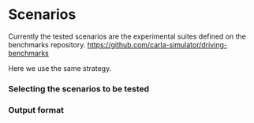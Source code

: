# Scenarios

Currently the tested scenarios are the experimental
suites defined on the benchmarks repository.
https://github.com/carla-simulator/driving-benchmarks

Here we use the same strategy.

### Selecting the scenarios to be tested


### Output format



